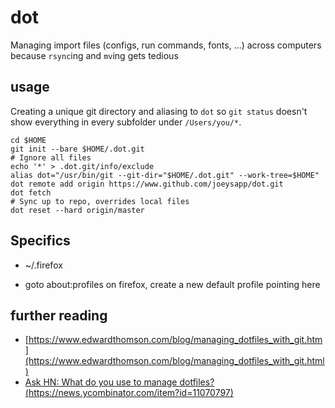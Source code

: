 # dot
Managing import files (configs, run commands, fonts, ...) across computers because `rsync`ing and `mv`ing gets tedious

## usage
Creating a unique git directory and aliasing to `dot` so `git status` doesn't show everything in every subfolder under `/Users/you/*`. 
```
cd $HOME
git init --bare $HOME/.dot.git
# Ignore all files
echo '*' > .dot.git/info/exclude
alias dot="/usr/bin/git --git-dir="$HOME/.dot.git" --work-tree=$HOME"
dot remote add origin https://www.github.com/joeysapp/dot.git
dot fetch
# Sync up to repo, overrides local files
dot reset --hard origin/master
```

## Specifics
* ~/.firefox
- goto about:profiles on firefox, create a new default profile pointing here

## further reading
* [https://www.edwardthomson.com/blog/managing_dotfiles_with_git.htm](https://www.edwardthomson.com/blog/managing_dotfiles_with_git.html)
* [Ask HN: What do you use to manage dotfiles? (https://news.ycombinator.com/item?id=11070797)](https://news.ycombinator.com/item?id=11070797)
